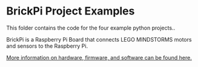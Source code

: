 # BrickPi Project Examples

This folder contains the code for the four example python projects..

BrickPi is a Raspberry Pi Board that connects LEGO MINDSTORMS motors and sensors to the Raspberry Pi.

[More information on hardware, firmware, and software can be found here.](http://www.dexterindustries.com/BrickPi)